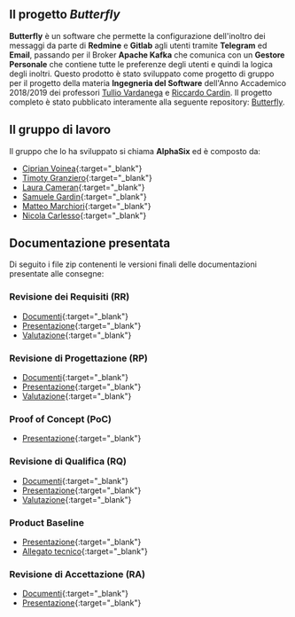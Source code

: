 ## Il progetto _Butterfly_
**Butterfly** è un software che permette la configurazione dell'inoltro dei messaggi da parte di **Redmine** e **Gitlab** agli utenti tramite **Telegram** ed **Email**, passando per il Broker **Apache Kafka** che comunica con un **Gestore Personale** che contiene tutte le preferenze degli utenti e quindi la logica degli inoltri. Questo prodotto è stato sviluppato come progetto di gruppo per il progetto della materia **Ingegneria del Software** dell'Anno Accademico 2018/2019 dei professori [Tullio Vardanega](https://www.math.unipd.it/~tullio/) e [Riccardo Cardin](https://www.math.unipd.it/~rcardin/).
Il progetto completo è stato pubblicato interamente alla seguente repository: [Butterfly](https://github.com/alphasixteam/Butterfly).

## Il gruppo di lavoro
Il gruppo che lo ha sviluppato si chiama **AlphaSix** ed è composto da:
- [Ciprian Voinea](https://www.linkedin.com/in/cvoinea/){:target="_blank"}
- [Timoty Granziero](){:target="_blank"}
- [Laura Cameran](mailto:lauracameran@gmail.com){:target="_blank"}
- [Samuele Gardin](www.linkedin.com/in/samuele-gardin){:target="_blank"}
- [Matteo Marchiori](www.linkedin.com/in/matteo-marchiori-882143bb){:target="_blank"}
- [Nicola Carlesso](mailto:nicolacarlesso@outlook.it){:target="_blank"}

## Documentazione presentata
Di seguito i file zip contenenti le versioni finali delle documentazioni presentate alle consegne:
### Revisione dei Requisiti (RR)
- [Documenti](){:target="_blank"}
- [Presentazione](){:target="_blank"}
- [Valutazione](){:target="_blank"}
### Revisione di Progettazione (RP)
- [Documenti](){:target="_blank"}
- [Presentazione](){:target="_blank"}
- [Valutazione](){:target="_blank"}
### Proof of Concept (PoC)
- [Presentazione](){:target="_blank"}
### Revisione di Qualifica (RQ)
- [Documenti](){:target="_blank"}
- [Presentazione](){:target="_blank"}
- [Valutazione](){:target="_blank"}
### Product Baseline
- [Presentazione](){:target="_blank"}
- [Allegato tecnico](){:target="_blank"}
### Revisione di Accettazione (RA)
- [Documenti](){:target="_blank"}
- [Presentazione](){:target="_blank"}
